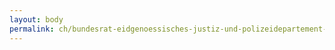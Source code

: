 ```yaml
---
layout: body
permalink: ch/bundesrat-eidgenoessisches-justiz-und-polizeidepartement-bundesamt-fuer-migration-direktion-stv-direktor-in/
---
```


